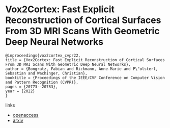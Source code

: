 # Vox2Cortex: Fast Explicit Reconstruction of Cortical Surfaces From 3D MRI Scans With Geometric Deep Neural Networks

```
@inproceedings{vox2cortex_cvpr22,
title = {Vox2Cortex: Fast Explicit Reconstruction of Cortical Surfaces From 3D MRI Scans With Geometric Deep Neural Networks},
author = {Bongratz, Fabian and Rickmann, Anne-Marie and P\"olsterl, Sebastian and Wachinger, Christian},
booktitle = {Proceedings of the IEEE/CVF Conference on Computer Vision and Pattern Recognition (CVPR)},
pages = {20773--20783},
year = {2022}
}
```

links
- [openaccess](http://openaccess.thecvf.com//content/CVPR2022/html/Bongratz_Vox2Cortex_Fast_Explicit_Reconstruction_of_Cortical_Surfaces_From_3D_MRI_CVPR_2022_paper.html)
- [arxiv](https://arxiv.org/abs/2203.09446)
